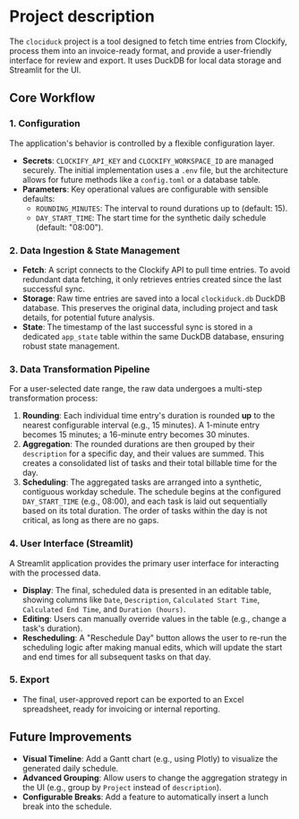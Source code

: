 # Project description

The `clociduck` project is a tool designed to fetch time entries from Clockify, process them into an invoice-ready format, and provide a user-friendly interface for review and export. It uses DuckDB for local data storage and Streamlit for the UI.

## Core Workflow

### 1. Configuration

The application's behavior is controlled by a flexible configuration layer.

-   **Secrets**: `CLOCKIFY_API_KEY` and `CLOCKIFY_WORKSPACE_ID` are managed securely. The initial implementation uses a `.env` file, but the architecture allows for future methods like a `config.toml` or a database table.
-   **Parameters**: Key operational values are configurable with sensible defaults:
    -   `ROUNDING_MINUTES`: The interval to round durations up to (default: 15).
    -   `DAY_START_TIME`: The start time for the synthetic daily schedule (default: "08:00").

### 2. Data Ingestion & State Management

-   **Fetch**: A script connects to the Clockify API to pull time entries. To avoid redundant data fetching, it only retrieves entries created since the last successful sync.
-   **Storage**: Raw time entries are saved into a local `clockiduck.db` DuckDB database. This preserves the original data, including project and task details, for potential future analysis.
-   **State**: The timestamp of the last successful sync is stored in a dedicated `app_state` table within the same DuckDB database, ensuring robust state management.

### 3. Data Transformation Pipeline

For a user-selected date range, the raw data undergoes a multi-step transformation process:

1.  **Rounding**: Each individual time entry's duration is rounded **up** to the nearest configurable interval (e.g., 15 minutes). A 1-minute entry becomes 15 minutes; a 16-minute entry becomes 30 minutes.
2.  **Aggregation**: The rounded durations are then grouped by their `description` for a specific day, and their values are summed. This creates a consolidated list of tasks and their total billable time for the day.
3.  **Scheduling**: The aggregated tasks are arranged into a synthetic, contiguous workday schedule. The schedule begins at the configured `DAY_START_TIME` (e.g., 08:00), and each task is laid out sequentially based on its total duration. The order of tasks within the day is not critical, as long as there are no gaps.

### 4. User Interface (Streamlit)

A Streamlit application provides the primary user interface for interacting with the processed data.

-   **Display**: The final, scheduled data is presented in an editable table, showing columns like `Date`, `Description`, `Calculated Start Time`, `Calculated End Time`, and `Duration (hours)`.
-   **Editing**: Users can manually override values in the table (e.g., change a task's duration).
-   **Rescheduling**: A "Reschedule Day" button allows the user to re-run the scheduling logic after making manual edits, which will update the start and end times for all subsequent tasks on that day.

### 5. Export

-   The final, user-approved report can be exported to an Excel spreadsheet, ready for invoicing or internal reporting.

## Future Improvements

-   **Visual Timeline**: Add a Gantt chart (e.g., using Plotly) to visualize the generated daily schedule.
-   **Advanced Grouping**: Allow users to change the aggregation strategy in the UI (e.g., group by `Project` instead of `description`).
-   **Configurable Breaks**: Add a feature to automatically insert a lunch break into the schedule.

